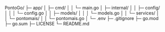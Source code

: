 PontoGo/
├─ app/
│  ├─ cmd/
│  │  └─ main.go
│  ├─ internal/
│  │  ├─ config/
│  │  │  └─ config.go
│  │  ├─ models/
│  │  │  └─ models.go
│  │  └─ services/
│  │     └─ pontomais/
│  │        └─ pontomais.go
│  └─ .env
├─ .gitignore
├─ go.mod
├─ go.sum
├─ LICENSE
└─ README.md
